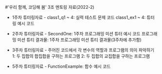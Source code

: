 #'우리 함께, 코딩해 봄' 3조 멘토링 자료(2022-2)

- 1주차 튜터링자료 -
class1_q1 ~ 4: 실력 테스트 문제 코드
class1_ex1 ~ 4: 튜터링 예시 코드

- 2주차 튜터링자료 -
SecondOne: 1주차 프로그래밍 미션 튜터 예시 코드
프로그래밍 미션 튜티 결과물: 1주차 프로그래밍 미션 튜티 결과물(3주차에 추가함)

- 3주차 튜터링자료 -
주어진 코드에서 각 변수의 역할과 프로그램의 의미 파악하기
1: 두 집합의 합집합을 구하는 프로그램
2: 두 집합의 교집합을 구하는 프로그램

- 5주차 튜터링자료 -
FunctionExample: 함수 예시 코드
